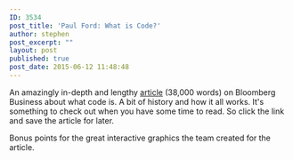 ```yaml
---
ID: 3534
post_title: 'Paul Ford: What is Code?'
author: stephen
post_excerpt: ""
layout: post
published: true
post_date: 2015-06-12 11:48:48
---
```

An amazingly in-depth and lengthy <a href="http://www.bloomberg.com/graphics/2015-paul-ford-what-is-code/" target="_blank">article</a> (38,000 words) on Bloomberg Business about what code is. A bit of history and how it all works. It's something to check out when you have some time to read. So click the link and save the article for later.

Bonus points for the great interactive graphics the team created for the article.